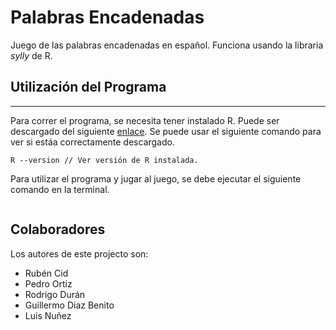 # Palabras Encadenadas

Juego de las palabras encadenadas en español. Funciona usando la libraria *sylly*
de R.

## Utilización del Programa
---
Para correr el programa, se necesita tener instalado R. Puede ser descargado del siguiente [enlace](https://cran.r-project.org/).
Se puede usar el siguiente comando para ver si estáa correctamente descargado.
```
R --version // Ver versión de R instalada.
```

Para utilizar el programa y jugar al juego, se debe ejecutar el siguiente comando en la terminal.

``` 

```
## Colaboradores
Los autores de este projecto son:
- Rubén Cid
- Pedro Ortiz
- Rodrigo Durán
- Guillermo Diaz Benito
- Luis Nuñez
